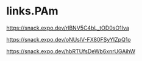 # links.PAm
https://snack.expo.dev/rlBNV5C4bL_tOD0sO1Iva

https://snack.expo.dev/oNUslV-FX80FSyYIZpQ1o

https://snack.expo.dev/hbRTUfsDeWb6xnrUGAihW
